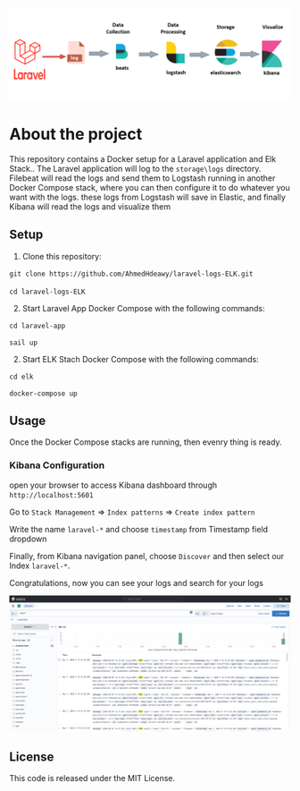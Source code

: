 <p align="center"><img src="https://raw.githubusercontent.com/AhmedHdeawy/laravel-logs-ELK/main/laravel-app/public/laravel-elk.jpg"  alt="Laravel ELK Stack"></p>



# About the project

 This repository contains a Docker setup for a Laravel application and Elk Stack.. The Laravel application will log to the `storage\logs` directory. Filebeat will read the logs and send them to Logstash running in another Docker Compose stack, where you can then configure it to do whatever you want with the logs. these logs from Logstash will save in Elastic, and finally Kibana will read the logs and visualize them


## Setup

1. Clone this repository:

```
git clone https://github.com/AhmedHdeawy/laravel-logs-ELK.git

cd laravel-logs-ELK
```

2. Start Laravel App Docker Compose with the following commands:

```
cd laravel-app
```
```
sail up
```

2. Start ELK Stach Docker Compose with the following commands:

```
cd elk
```
```
docker-compose up
```

## Usage

Once the Docker Compose stacks are running, then evenry thing is ready.


### Kibana Configuration

open your browser to access Kibana dashboard through `http://localhost:5601`

Go to `Stack Management` => `Index patterns` => `Create index pattern`

Write the name `laravel-*` and choose `timestamp` from Timestamp field dropdown

Finally, from Kibana navigation panel, choose `Discover` and then select our Index `laravel-*`.

Congratulations, now you can see your logs and search for your logs

<p align="center"><img src="https://raw.githubusercontent.com/AhmedHdeawy/laravel-logs-ELK/main/laravel-app/public/logs-example.png"  alt="Laravel ELK Stack"></p>

## License

This code is released under the MIT License.
